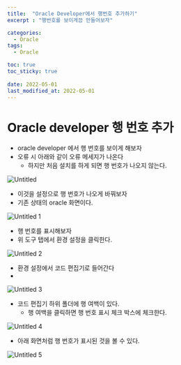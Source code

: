 ```yaml
---
title:  "Oracle Developer에서 행번호 추가하기"
excerpt : "행번호를 보이게끔 만들어보자"

categories:
  - Oracle
tags:
  - Oracle

toc: true
toc_sticky: true
 
date: 2022-05-01
last_modified_at: 2022-05-01
---
```


# Oracle developer 행 번호 추가

- oracle developer 에서 행 번호를 보이게 해보자
- 오류 시 아래와 같이 오류 메세지가 나온다
    - 하지만 처음 설치를 하게 되면 행 번호가 나오지 않는다.

![Untitled](https://user-images.githubusercontent.com/101306770/166135337-70172b2e-6175-49f4-bb56-381227bc8f38.png)

- 이것을 설정으로 행 번호가 나오게 바꿔보자
- 기존 상태의 oracle 화면이다.

![Untitled 1](https://user-images.githubusercontent.com/101306770/166135341-bdaf26a1-2ddc-43fb-90f2-864295130184.png)

- 행 번호를 표시해보자
- 위 도구 탭에서 환경 설정을 클릭한다.

![Untitled 2](https://user-images.githubusercontent.com/101306770/166135343-7e3b309d-8599-446b-8885-c98cf9d64ca3.png)

- 환경 설정에서 코드 편집기로 들어간다
- 

![Untitled 3](https://user-images.githubusercontent.com/101306770/166135347-bb5094b9-e4c0-4914-a22e-fa219aa336d3.png)
- 코드 편집기 하위 폴더에 행 여백이 있다.
    - 행 여백을 클릭하면 행 번호 표시 체크 박스에 체크한다.

![Untitled 4](https://user-images.githubusercontent.com/101306770/166135348-dfa750b8-ac19-4982-9906-58807a7fee21.png)

- 아래 화면처럼 행 번호가 표시된 것을 볼 수 있다.

![Untitled 5](https://user-images.githubusercontent.com/101306770/166135350-7184ede8-a326-4bde-8c41-fa927fe23c45.png)

